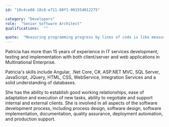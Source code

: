 ```yaml
---
id: "10c4ce88-10c8-e711-80f1-00155d012275"

category: "Developers"
role:  "Senior Software Architect"
qualifications:  ""

quote:  "Measuring programming progress by lines of code is like measuring aircraft building progress by weight."
---
```


Patricia has more than 15 years of experience in IT services development, testing and implementation with both client/server and web applications in Multinational Enterprise.  

Patricia's skills include Angular, .Net Core, C#, ASP.NET MVC, SQL Server, JavaScript, JQuery, HTML, CSS, WebService, Integration Services and a solid understanding of databases. 

She has the ability to establish good working relationships, ease of adaptation and execution of new tasks, ability to negotiate and support internal and external clients. She is involved in all aspects of the software development process, including process design, software design, software implementation, documentation, quality assurance, deployment automation, and production support.   
